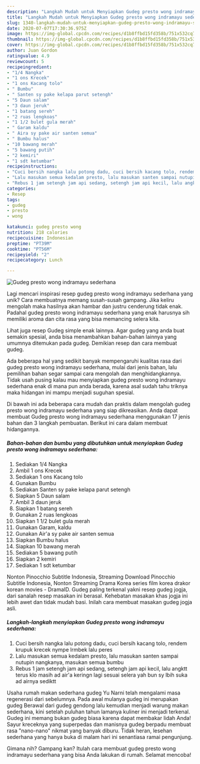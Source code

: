 ```yaml
---
description: "Langkah Mudah untuk Menyiapkan Gudeg presto wong indramayu sederhana Anti Gagal"
title: "Langkah Mudah untuk Menyiapkan Gudeg presto wong indramayu sederhana Anti Gagal"
slug: 1340-langkah-mudah-untuk-menyiapkan-gudeg-presto-wong-indramayu-sederhana-anti-gagal
date: 2020-07-07T17:30:36.975Z
image: https://img-global.cpcdn.com/recipes/d1b8ffbd15fd358b/751x532cq70/gudeg-presto-wong-indramayu-sederhana-foto-resep-utama.jpg
thumbnail: https://img-global.cpcdn.com/recipes/d1b8ffbd15fd358b/751x532cq70/gudeg-presto-wong-indramayu-sederhana-foto-resep-utama.jpg
cover: https://img-global.cpcdn.com/recipes/d1b8ffbd15fd358b/751x532cq70/gudeg-presto-wong-indramayu-sederhana-foto-resep-utama.jpg
author: Juan Gordon
ratingvalue: 4.9
reviewcount: 5
recipeingredient:
- "1/4 Nangka"
- "1 ons Krecek"
- "1 ons Kacang tolo"
- " Bumbu"
- " Santen sy pake kelapa parut setengh"
- "5 Daun salam"
- "3 daun jeruk"
- "1 batang sereh"
- "2 ruas lengkoas"
- "1 1/2 bulet gula merah"
- " Garam kaldu"
- " Aira sy pake air santen semua"
- " Bumbu halus"
- "10 bawang merah"
- "5 bawang putih"
- "2 kemiri"
- "1 sdt ketumbar"
recipeinstructions:
- "Cuci bersih nangka lalu potong dadu, cuci bersih kacang tolo, rendem krupuk krecek nympe lrmbek lalu peres"
- "Lalu masukan semua kedalam presto, lalu masukan santen sampai nutupin nangkanya, masukan semua bumbu"
- "Rebus 1 jam setengh jam api sedang, setengh jam api kecil, lalu angktt terus klo masih ad air&#39;a keringn lagi sesuai selera yah bun sy lbih suka ad airnya sediktt"
categories:
- Resep
tags:
- gudeg
- presto
- wong

katakunci: gudeg presto wong 
nutrition: 218 calories
recipecuisine: Indonesian
preptime: "PT39M"
cooktime: "PT56M"
recipeyield: "2"
recipecategory: Lunch

---
```



![Gudeg presto wong indramayu sederhana](https://img-global.cpcdn.com/recipes/d1b8ffbd15fd358b/751x532cq70/gudeg-presto-wong-indramayu-sederhana-foto-resep-utama.jpg)

Lagi mencari inspirasi resep gudeg presto wong indramayu sederhana yang unik? Cara membuatnya memang susah-susah gampang. Jika keliru mengolah maka hasilnya akan hambar dan justru cenderung tidak enak. Padahal gudeg presto wong indramayu sederhana yang enak harusnya sih memiliki aroma dan cita rasa yang bisa memancing selera kita.

Lihat juga resep Gudeg simple enak lainnya. Agar gudeg yang anda buat semakin spesial, anda bisa menambahkan bahan-bahan lainnya yang umumnya ditemukan pada gudeg. Demikian resep dan cara membuat gudeg.

Ada beberapa hal yang sedikit banyak mempengaruhi kualitas rasa dari gudeg presto wong indramayu sederhana, mulai dari jenis bahan, lalu pemilihan bahan segar sampai cara mengolah dan menghidangkannya. Tidak usah pusing kalau mau menyiapkan gudeg presto wong indramayu sederhana enak di mana pun anda berada, karena asal sudah tahu triknya maka hidangan ini mampu menjadi suguhan spesial.


Di bawah ini ada beberapa cara mudah dan praktis dalam mengolah gudeg presto wong indramayu sederhana yang siap dikreasikan. Anda dapat membuat Gudeg presto wong indramayu sederhana menggunakan 17 jenis bahan dan 3 langkah pembuatan. Berikut ini cara dalam membuat hidangannya.

<!--inarticleads1-->

##### Bahan-bahan dan bumbu yang dibutuhkan untuk menyiapkan Gudeg presto wong indramayu sederhana:

1. Sediakan 1/4 Nangka
1. Ambil 1 ons Krecek
1. Sediakan 1 ons Kacang tolo
1. Gunakan  Bumbu
1. Sediakan  Santen sy pake kelapa parut setengh
1. Siapkan 5 Daun salam
1. Ambil 3 daun jeruk
1. Siapkan 1 batang sereh
1. Gunakan 2 ruas lengkoas
1. Siapkan 1 1/2 bulet gula merah
1. Gunakan  Garam, kaldu
1. Gunakan  Air&#39;a sy pake air santen semua
1. Siapkan  Bumbu halus
1. Siapkan 10 bawang merah
1. Sediakan 5 bawang putih
1. Siapkan 2 kemiri
1. Sediakan 1 sdt ketumbar


Nonton Pinocchio Subtitle Indonesia, Streaming Download Pinocchio Subtitle Indonesia, Nonton Streaming Drama Korea series film korea drakor korean movies - DramaID. Gudeg paling terkenal yakni resep gudeg jogja, dari sanalah resep masakan ini berasal. Kehebatan masakan khas jogja ini lebih awet dan tidak mudah basi. Inilah cara membuat masakan gudeg jogja asli. 

<!--inarticleads2-->

##### Langkah-langkah menyiapkan Gudeg presto wong indramayu sederhana:

1. Cuci bersih nangka lalu potong dadu, cuci bersih kacang tolo, rendem krupuk krecek nympe lrmbek lalu peres
1. Lalu masukan semua kedalam presto, lalu masukan santen sampai nutupin nangkanya, masukan semua bumbu
1. Rebus 1 jam setengh jam api sedang, setengh jam api kecil, lalu angktt terus klo masih ad air&#39;a keringn lagi sesuai selera yah bun sy lbih suka ad airnya sediktt


Usaha rumah makan sederhana gudeg Yu Narni telah mengalami masa regenerasi dari sebelumnya. Pada awal mulanya gudeg ini merupakan gudeg Berawal dari gudeg gendong lalu kemudian menjadi warung makan sederhana, kini setelah puluhan tahun lamanya kuliner ini menjadi terkenal. Gudeg ini memang bukan gudeg biasa karena dapat membakar lidah Anda! Sayur kreceknya yang superpedas dan manisnya gudeg berpadu membuat rasa &#34;nano-nano&#34; nikmat yang banyak diburu. Tidak heran, lesehan sederhana yang hanya buka di malam hari ini senantiasa ramai pengunjung. 

Gimana nih? Gampang kan? Itulah cara membuat gudeg presto wong indramayu sederhana yang bisa Anda lakukan di rumah. Selamat mencoba!
